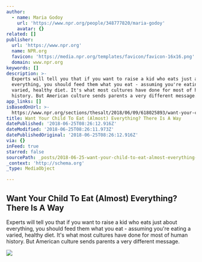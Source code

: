 ```yaml
---
author:
  - name: Maria Godoy
    url: 'https://www.npr.org/people/348777820/maria-godoy'
    avatar: {}
related: []
publisher:
  url: 'https://www.npr.org'
  name: NPR.org
  favicon: 'https://media.npr.org/templates/favicon/favicon-16x16.png'
  domain: www.npr.org
keywords: []
description: >-
  Experts will tell you that if you want to raise a kid who eats just about
  everything, you should feed them what you eat - assuming you're eating a
  varied, healthy diet. It's what most cultures have done for most of human
  history. But American culture sends parents a very different message.
app_links: []
isBasedOnUrl: >-
  https://www.npr.org/sections/thesalt/2018/06/09/618025893/want-your-child-to-try-eat-almost-everything-skip-the-kids-menu?t=1529915149777
title: Want Your Child To Eat (Almost) Everything? There Is A Way
datePublished: '2018-06-25T08:26:12.916Z'
dateModified: '2018-06-25T08:26:11.973Z'
datePublishedOriginal: '2018-06-25T08:26:12.916Z'
via: {}
inFeed: true
starred: false
sourcePath: _posts/2018-06-25-want-your-child-to-eat-almost-everything-there-is-a-way.md
_context: 'http://schema.org'
_type: MediaObject

---
```

<article style=""><h1>Want Your Child To Eat (Almost) Everything? There Is A Way</h1><p>Experts will tell you that if you want to raise a kid who eats just about everything, you should feed them what you eat - assuming you're eating a varied, healthy diet. It's what most cultures have done for most of human history. But American culture sends parents a very different message.</p><img src="https://media.npr.org/assets/img/2018/06/08/npr---food-exe-1c--16-9_wide-3251c1a06a57bc2d830b26fa3b1f2183a1b389ca.jpg?s=1400" /></article>